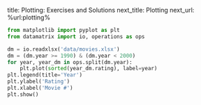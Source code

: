 title: Plotting: Exercises and Solutions
next_title: Plotting
next_url: %url:plotting%


```python
from matplotlib import pyplot as plt
from datamatrix import io, operations as ops

dm = io.readxlsx('data/movies.xlsx')
dm = (dm.year >= 1990) & (dm.year < 2000)
for year, year_dm in ops.split(dm.year):
    plt.plot(sorted(year_dm.rating), label=year)
plt.legend(title='Year')
plt.ylabel('Rating')
plt.xlabel('Movie #')
plt.show()
```
